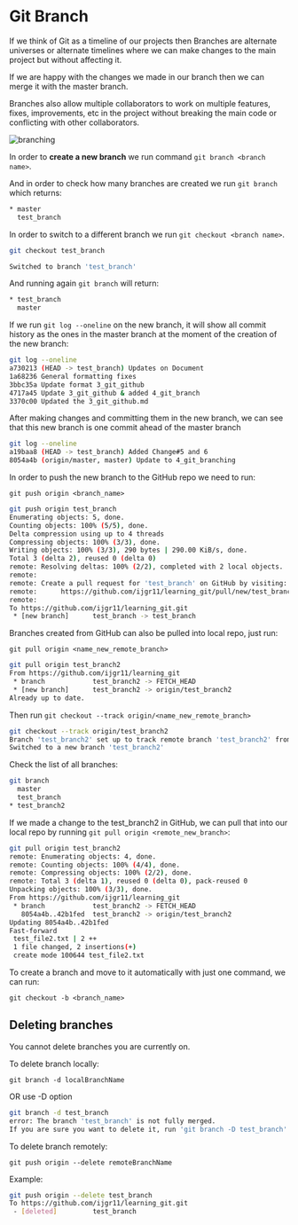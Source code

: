 # Git Branch

If we think of Git as a timeline of our projects then Branches are alternate universes or alternate timelines where we can make changes to the main project but without affecting it.

If we are happy with the changes we made in our branch then we can merge it with the master branch.

Branches also allow multiple collaborators to work on multiple features, fixes, improvements, etc in the project without breaking the main code or conflicting with other collaborators.

![branching](https://camo.githubusercontent.com/40d55b046f0d99b8fa90d6518424294ddcd0c003/68747470733a2f2f7777772e61746c61737369616e2e636f6d2f64616d2f6a63723a39663134396365662d663738342d343364652d383230372d3365373936383738396131662f30332e737667)

In order to **create a new branch** we run command `git branch <branch name>`.

And in order to check how many branches are created we run `git branch` which returns:

```sh
* master
  test_branch
```

In order to switch to a different branch we run `git checkout <branch name>`.

```sh
git checkout test_branch

Switched to branch 'test_branch'
```

And running again `git branch` will return:

```sh
* test_branch
  master
```

If we run `git log --oneline` on the new branch, it will show all commit history as the ones in the master branch at the moment of the creation of the new branch:

```sh
git log --oneline
a730213 (HEAD -> test_branch) Updates on Document
1a68236 General formatting fixes
3bbc35a Update format 3_git_github
4717a45 Update 3_git_github & added 4_git_branch
3370c00 Updated the 3_git_github.md
```

After making changes and committing them in the new branch, we can see that this new branch is one commit ahead of the master branch

```sh
git log --oneline
a19baa8 (HEAD -> test_branch) Added Change#5 and 6
8054a4b (origin/master, master) Update to 4_git_branching
```

In order to push the new branch to the GitHub repo we need to run:

`git push origin <branch_name>`

```sh
git push origin test_branch
Enumerating objects: 5, done.
Counting objects: 100% (5/5), done.
Delta compression using up to 4 threads
Compressing objects: 100% (3/3), done.
Writing objects: 100% (3/3), 290 bytes | 290.00 KiB/s, done.
Total 3 (delta 2), reused 0 (delta 0)
remote: Resolving deltas: 100% (2/2), completed with 2 local objects.
remote:
remote: Create a pull request for 'test_branch' on GitHub by visiting:
remote:      https://github.com/ijgr11/learning_git/pull/new/test_branch
remote:
To https://github.com/ijgr11/learning_git.git
 * [new branch]      test_branch -> test_branch
```

Branches created from GitHub can also be pulled into local repo, just run:

`git pull origin <name_new_remote_branch>`

```sh
git pull origin test_branch2
From https://github.com/ijgr11/learning_git
 * branch            test_branch2 -> FETCH_HEAD
 * [new branch]      test_branch2 -> origin/test_branch2
Already up to date.
```

Then run `git checkout --track origin/<name_new_remote_branch>`

```sh
git checkout --track origin/test_branch2
Branch 'test_branch2' set up to track remote branch 'test_branch2' from 'origin'.
Switched to a new branch 'test_branch2'
```

Check the list of all branches:

```sh
git branch
  master
  test_branch
* test_branch2
```

If we made a change to the test_branch2 in GitHub, we can pull that into our local repo by running `git pull origin <remote_new_branch>`:

```sh
git pull origin test_branch2
remote: Enumerating objects: 4, done.
remote: Counting objects: 100% (4/4), done.
remote: Compressing objects: 100% (2/2), done.
remote: Total 3 (delta 1), reused 0 (delta 0), pack-reused 0
Unpacking objects: 100% (3/3), done.
From https://github.com/ijgr11/learning_git
 * branch            test_branch2 -> FETCH_HEAD
   8054a4b..42b1fed  test_branch2 -> origin/test_branch2
Updating 8054a4b..42b1fed
Fast-forward
 test_file2.txt | 2 ++
 1 file changed, 2 insertions(+)
 create mode 100644 test_file2.txt
```

To create a branch and move to it automatically with just one command, we can run:

`git checkout -b <branch_name>`

## Deleting branches

You cannot delete branches you are currently on.

To delete branch locally:

`git branch -d localBranchName`

OR use -D option

```sh
git branch -d test_branch
error: The branch 'test_branch' is not fully merged.
If you are sure you want to delete it, run 'git branch -D test_branch'.
```

To delete branch remotely:

`git push origin --delete remoteBranchName`

Example:

```sh
git push origin --delete test_branch
To https://github.com/ijgr11/learning_git.git
 - [deleted]         test_branch
```

